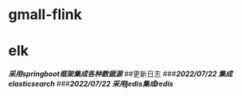 # gmall-flink

# elk
_**采用springboot框架集成各种数据源**_
##更新日志
###**_2022/07/22 集成elasticsearch_**
###**_2022/07/22 采用jedis集成redis_**
